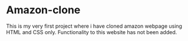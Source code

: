 # Amazon-clone
This is my very first project where i have cloned amazon webpage using HTML and CSS only. Functionality to this website has not been added.
